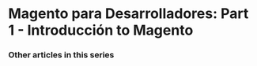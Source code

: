 # Magento para Desarrolladores: Part 1 - Introducción to Magento

### Other articles in this series
